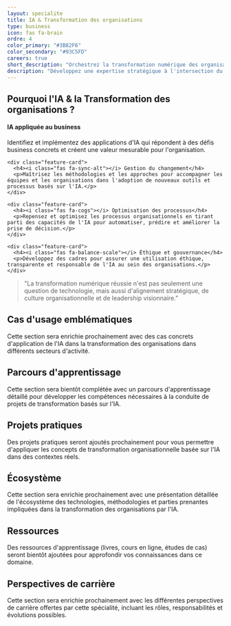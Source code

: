 ```yaml
---
layout: specialite
title: IA & Transformation des organisations
type: business
icon: fas fa-brain
ordre: 4
color_primary: "#3B82F6"
color_secondary: "#93C5FD"
careers: true
short_description: "Orchestrez la transformation numérique des organisations grâce à l'intelligence artificielle pour optimiser les processus, stimuler l'innovation et créer de la valeur durable."
description: "Développez une expertise stratégique à l'intersection du management et de la technologie pour implémenter des solutions d'intelligence artificielle qui transforment les organisations, en tenant compte des dimensions humaines, éthiques et opérationnelles du changement."
---
```


<section id="overview">
  <h2><i class="fas fa-lightbulb"></i> Pourquoi l'IA & la Transformation des organisations ?</h2>
  
  <div class="card-grid">
    <div class="feature-card">
      <h4><i class="fas fa-robot"></i> IA appliquée au business</h4>
      <p>Identifiez et implémentez des applications d'IA qui répondent à des défis business concrets et créent une valeur mesurable pour l'organisation.</p>
    </div>
    
    <div class="feature-card">
      <h4><i class="fas fa-sync-alt"></i> Gestion du changement</h4>
      <p>Maîtrisez les méthodologies et les approches pour accompagner les équipes et les organisations dans l'adoption de nouveaux outils et processus basés sur l'IA.</p>
    </div>
    
    <div class="feature-card">
      <h4><i class="fas fa-cogs"></i> Optimisation des processus</h4>
      <p>Repensez et optimisez les processus organisationnels en tirant parti des capacités de l'IA pour automatiser, prédire et améliorer la prise de décision.</p>
    </div>
    
    <div class="feature-card">
      <h4><i class="fas fa-balance-scale"></i> Éthique et gouvernance</h4>
      <p>Développez des cadres pour assurer une utilisation éthique, transparente et responsable de l'IA au sein des organisations.</p>
    </div>
  </div>
  
  <blockquote class="mt-4">
    <p>"La transformation numérique réussie n'est pas seulement une question de technologie, mais aussi d'alignement stratégique, de culture organisationnelle et de leadership visionnaire."</p>
  </blockquote>
</section>

<section id="cases">
  <h2><i class="fas fa-briefcase"></i> Cas d'usage emblématiques</h2>
  
  <p>Cette section sera enrichie prochainement avec des cas concrets d'application de l'IA dans la transformation des organisations dans différents secteurs d'activité.</p>
</section>

<section id="roadmap">
  <h2><i class="fas fa-map"></i> Parcours d'apprentissage</h2>
  
  <p>Cette section sera bientôt complétée avec un parcours d'apprentissage détaillé pour développer les compétences nécessaires à la conduite de projets de transformation basés sur l'IA.</p>
</section>

<section id="hands-on">
  <h2><i class="fas fa-laptop-code"></i> Projets pratiques</h2>
  
  <p>Des projets pratiques seront ajoutés prochainement pour vous permettre d'appliquer les concepts de transformation organisationnelle basée sur l'IA dans des contextes réels.</p>
</section>

<section id="ecosystem">
  <h2><i class="fas fa-network-wired"></i> Écosystème</h2>
  
  <p>Cette section sera enrichie prochainement avec une présentation détaillée de l'écosystème des technologies, méthodologies et parties prenantes impliquées dans la transformation des organisations par l'IA.</p>
</section>

<section id="resources">
  <h2><i class="fas fa-book"></i> Ressources</h2>
  
  <p>Des ressources d'apprentissage (livres, cours en ligne, études de cas) seront bientôt ajoutées pour approfondir vos connaissances dans ce domaine.</p>
</section>

<section id="career">
  <h2><i class="fas fa-briefcase"></i> Perspectives de carrière</h2>
  
  <p>Cette section sera enrichie prochainement avec les différentes perspectives de carrière offertes par cette spécialité, incluant les rôles, responsabilités et évolutions possibles.</p>
</section> 